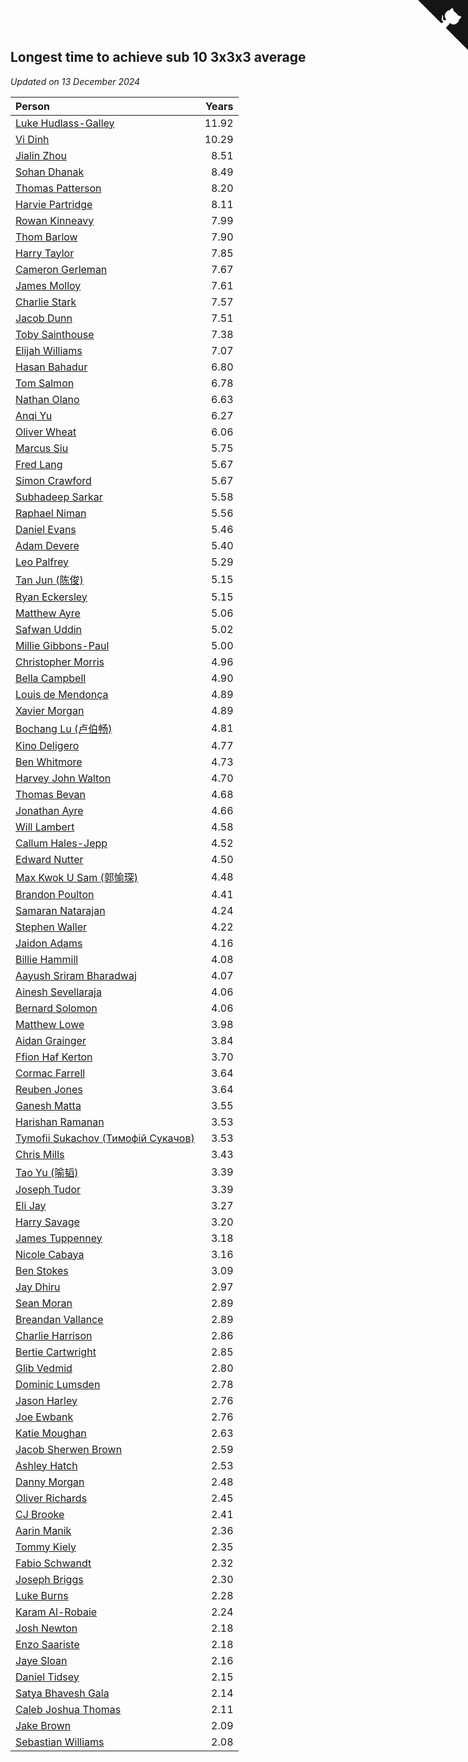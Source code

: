 ## Longest time to achieve sub 10 3x3x3 average

*Updated on 13 December 2024*

| Person | Years |
| :--- | ---: |
| [Luke Hudlass-Galley](https://www.worldcubeassociation.org/persons/2010HUDL01) | 11.92 |
| [Vi Dinh](https://www.worldcubeassociation.org/persons/2013DINH01) | 10.29 |
| [Jialin Zhou](https://www.worldcubeassociation.org/persons/2013ZHOU19) | 8.51 |
| [Sohan Dhanak](https://www.worldcubeassociation.org/persons/2014DHAN03) | 8.49 |
| [Thomas Patterson](https://www.worldcubeassociation.org/persons/2014PATT02) | 8.20 |
| [Harvie Partridge](https://www.worldcubeassociation.org/persons/2015PART04) | 8.11 |
| [Rowan Kinneavy](https://www.worldcubeassociation.org/persons/2008KINN01) | 7.99 |
| [Thom Barlow](https://www.worldcubeassociation.org/persons/2006BARL01) | 7.90 |
| [Harry Taylor](https://www.worldcubeassociation.org/persons/2014TAYL06) | 7.85 |
| [Cameron Gerleman](https://www.worldcubeassociation.org/persons/2015GERL01) | 7.67 |
| [James Molloy](https://www.worldcubeassociation.org/persons/2011MOLL01) | 7.61 |
| [Charlie Stark](https://www.worldcubeassociation.org/persons/2014STAR05) | 7.57 |
| [Jacob Dunn](https://www.worldcubeassociation.org/persons/2016DUNN01) | 7.51 |
| [Toby Sainthouse](https://www.worldcubeassociation.org/persons/2016SAIN04) | 7.38 |
| [Elijah Williams](https://www.worldcubeassociation.org/persons/2015WILL07) | 7.07 |
| [Hasan Bahadur](https://www.worldcubeassociation.org/persons/2018BAHA01) | 6.80 |
| [Tom Salmon](https://www.worldcubeassociation.org/persons/2015SALM03) | 6.78 |
| [Nathan Olano](https://www.worldcubeassociation.org/persons/2018OLAN01) | 6.63 |
| [Anqi Yu](https://www.worldcubeassociation.org/persons/2018YUAN02) | 6.27 |
| [Oliver Wheat](https://www.worldcubeassociation.org/persons/2016WHEA01) | 6.06 |
| [Marcus Siu](https://www.worldcubeassociation.org/persons/2016SIUM01) | 5.75 |
| [Fred Lang](https://www.worldcubeassociation.org/persons/2016LANG12) | 5.67 |
| [Simon Crawford](https://www.worldcubeassociation.org/persons/2008CRAW01) | 5.67 |
| [Subhadeep Sarkar](https://www.worldcubeassociation.org/persons/2017SARK01) | 5.58 |
| [Raphael Niman](https://www.worldcubeassociation.org/persons/2016NIMA01) | 5.56 |
| [Daniel Evans](https://www.worldcubeassociation.org/persons/2016EVAN06) | 5.46 |
| [Adam Devere](https://www.worldcubeassociation.org/persons/2018DEVE02) | 5.40 |
| [Leo Palfrey](https://www.worldcubeassociation.org/persons/2016PALF01) | 5.29 |
| [Tan Jun (陈俊)](https://www.worldcubeassociation.org/persons/2018JUNT01) | 5.15 |
| [Ryan Eckersley](https://www.worldcubeassociation.org/persons/2019ECKE02) | 5.15 |
| [Matthew Ayre](https://www.worldcubeassociation.org/persons/2018AYRE02) | 5.06 |
| [Safwan Uddin](https://www.worldcubeassociation.org/persons/2018UDDI01) | 5.02 |
| [Millie Gibbons-Paul](https://www.worldcubeassociation.org/persons/2017GIBB01) | 5.00 |
| [Christopher Morris](https://www.worldcubeassociation.org/persons/2013MORR03) | 4.96 |
| [Bella Campbell](https://www.worldcubeassociation.org/persons/2018CAMP17) | 4.90 |
| [Louis de Mendonça](https://www.worldcubeassociation.org/persons/2013MEND03) | 4.89 |
| [Xavier Morgan](https://www.worldcubeassociation.org/persons/2020MORG01) | 4.89 |
| [Bochang Lu (卢伯畅)](https://www.worldcubeassociation.org/persons/2018LUBO01) | 4.81 |
| [Kino Deligero](https://www.worldcubeassociation.org/persons/2018DELI01) | 4.77 |
| [Ben Whitmore](https://www.worldcubeassociation.org/persons/2009WHIT01) | 4.73 |
| [Harvey John Walton](https://www.worldcubeassociation.org/persons/2019WALT06) | 4.70 |
| [Thomas Bevan](https://www.worldcubeassociation.org/persons/2017BEVA01) | 4.68 |
| [Jonathan Ayre](https://www.worldcubeassociation.org/persons/2018AYRE01) | 4.66 |
| [Will Lambert](https://www.worldcubeassociation.org/persons/2018LAMB02) | 4.58 |
| [Callum Hales-Jepp](https://www.worldcubeassociation.org/persons/2012HALE01) | 4.52 |
| [Edward Nutter](https://www.worldcubeassociation.org/persons/2018NUTT01) | 4.50 |
| [Max Kwok U Sam (郭愉琛)](https://www.worldcubeassociation.org/persons/2018SAMK01) | 4.48 |
| [Brandon Poulton](https://www.worldcubeassociation.org/persons/2019POUL02) | 4.41 |
| [Samaran Natarajan](https://www.worldcubeassociation.org/persons/2019NATA01) | 4.24 |
| [Stephen Waller](https://www.worldcubeassociation.org/persons/2017WALL12) | 4.22 |
| [Jaidon Adams](https://www.worldcubeassociation.org/persons/2018ADAM11) | 4.16 |
| [Billie Hammill](https://www.worldcubeassociation.org/persons/2015HAMM01) | 4.08 |
| [Aayush Sriram Bharadwaj](https://www.worldcubeassociation.org/persons/2018BHAR02) | 4.07 |
| [Ainesh Sevellaraja](https://www.worldcubeassociation.org/persons/2012SEVE01) | 4.06 |
| [Bernard Solomon](https://www.worldcubeassociation.org/persons/2013SOLO02) | 4.06 |
| [Matthew Lowe](https://www.worldcubeassociation.org/persons/2014LOWE01) | 3.98 |
| [Aidan Grainger](https://www.worldcubeassociation.org/persons/2018GRAI01) | 3.84 |
| [Ffion Haf Kerton](https://www.worldcubeassociation.org/persons/2019KERT01) | 3.70 |
| [Cormac Farrell](https://www.worldcubeassociation.org/persons/2016FARR01) | 3.64 |
| [Reuben Jones](https://www.worldcubeassociation.org/persons/2019JONE04) | 3.64 |
| [Ganesh Matta](https://www.worldcubeassociation.org/persons/2015MATT06) | 3.55 |
| [Harishan Ramanan](https://www.worldcubeassociation.org/persons/2018RAMA26) | 3.53 |
| [Tymofii Sukachov (Тимофій Сукачов)](https://www.worldcubeassociation.org/persons/2019SUKA01) | 3.53 |
| [Chris Mills](https://www.worldcubeassociation.org/persons/2014MILL04) | 3.43 |
| [Tao Yu (喻韬)](https://www.worldcubeassociation.org/persons/2012YUTA01) | 3.39 |
| [Joseph Tudor](https://www.worldcubeassociation.org/persons/2016TUDO02) | 3.39 |
| [Eli Jay](https://www.worldcubeassociation.org/persons/2014JAYE01) | 3.27 |
| [Harry Savage](https://www.worldcubeassociation.org/persons/2013SAVA01) | 3.20 |
| [James Tuppenney](https://www.worldcubeassociation.org/persons/2018TUPP02) | 3.18 |
| [Nicole Cabaya](https://www.worldcubeassociation.org/persons/2015CABA04) | 3.16 |
| [Ben Stokes](https://www.worldcubeassociation.org/persons/2018STOK01) | 3.09 |
| [Jay Dhiru](https://www.worldcubeassociation.org/persons/2015DHIR02) | 2.97 |
| [Sean Moran](https://www.worldcubeassociation.org/persons/2016MORA24) | 2.89 |
| [Breandan Vallance](https://www.worldcubeassociation.org/persons/2007VALL01) | 2.89 |
| [Charlie Harrison](https://www.worldcubeassociation.org/persons/2017HARR08) | 2.86 |
| [Bertie Cartwright](https://www.worldcubeassociation.org/persons/2015CART01) | 2.85 |
| [Glib Vedmid](https://www.worldcubeassociation.org/persons/2016VEDM01) | 2.80 |
| [Dominic Lumsden](https://www.worldcubeassociation.org/persons/2016LUMS01) | 2.78 |
| [Jason Harley](https://www.worldcubeassociation.org/persons/2016HARL01) | 2.76 |
| [Joe Ewbank](https://www.worldcubeassociation.org/persons/2015EWBA01) | 2.76 |
| [Katie Moughan](https://www.worldcubeassociation.org/persons/2017DAVI03) | 2.63 |
| [Jacob Sherwen Brown](https://www.worldcubeassociation.org/persons/2022BROW01) | 2.59 |
| [Ashley Hatch](https://www.worldcubeassociation.org/persons/2022HATC01) | 2.53 |
| [Danny Morgan](https://www.worldcubeassociation.org/persons/2019MORG10) | 2.48 |
| [Oliver Richards](https://www.worldcubeassociation.org/persons/2022RICH02) | 2.45 |
| [CJ Brooke](https://www.worldcubeassociation.org/persons/2022BROO02) | 2.41 |
| [Aarin Manik](https://www.worldcubeassociation.org/persons/2017MANI03) | 2.36 |
| [Tommy Kiely](https://www.worldcubeassociation.org/persons/2022KIEL01) | 2.35 |
| [Fabio Schwandt](https://www.worldcubeassociation.org/persons/2014SCHW02) | 2.32 |
| [Joseph Briggs](https://www.worldcubeassociation.org/persons/2017BRIG03) | 2.30 |
| [Luke Burns](https://www.worldcubeassociation.org/persons/2020BURN06) | 2.28 |
| [Karam Al-Robaie](https://www.worldcubeassociation.org/persons/2016ALRO01) | 2.24 |
| [Josh Newton](https://www.worldcubeassociation.org/persons/2019NEWT02) | 2.18 |
| [Enzo Saariste](https://www.worldcubeassociation.org/persons/2022SAAR02) | 2.18 |
| [Jaye Sloan](https://www.worldcubeassociation.org/persons/2022SLOA01) | 2.16 |
| [Daniel Tidsey](https://www.worldcubeassociation.org/persons/2016TIDS01) | 2.15 |
| [Satya Bhavesh Gala](https://www.worldcubeassociation.org/persons/2022GALA03) | 2.14 |
| [Caleb Joshua Thomas](https://www.worldcubeassociation.org/persons/2022THOM09) | 2.11 |
| [Jake Brown](https://www.worldcubeassociation.org/persons/2020BROW01) | 2.09 |
| [Sebastian Williams](https://www.worldcubeassociation.org/persons/2020WILL09) | 2.08 |


<a href="https://github.com/simonkellly/wca_statistics_uk" class="github-corner" aria-label="View source on Github"><svg width="80" height="80" viewBox="0 0 250 250" style="fill:#151513; color:#fff; position: absolute; top: 0; border: 0; right: 0;" aria-hidden="true"><path d="M0,0 L115,115 L130,115 L142,142 L250,250 L250,0 Z"></path><path d="M128.3,109.0 C113.8,99.7 119.0,89.6 119.0,89.6 C122.0,82.7 120.5,78.6 120.5,78.6 C119.2,72.0 123.4,76.3 123.4,76.3 C127.3,80.9 125.5,87.3 125.5,87.3 C122.9,97.6 130.6,101.9 134.4,103.2" fill="currentColor" style="transform-origin: 130px 106px;" class="octo-arm"></path><path d="M115.0,115.0 C114.9,115.1 118.7,116.5 119.8,115.4 L133.7,101.6 C136.9,99.2 139.9,98.4 142.2,98.6 C133.8,88.0 127.5,74.4 143.8,58.0 C148.5,53.4 154.0,51.2 159.7,51.0 C160.3,49.4 163.2,43.6 171.4,40.1 C171.4,40.1 176.1,42.5 178.8,56.2 C183.1,58.6 187.2,61.8 190.9,65.4 C194.5,69.0 197.7,73.2 200.1,77.6 C213.8,80.2 216.3,84.9 216.3,84.9 C212.7,93.1 206.9,96.0 205.4,96.6 C205.1,102.4 203.0,107.8 198.3,112.5 C181.9,128.9 168.3,122.5 157.7,114.1 C157.9,116.9 156.7,120.9 152.7,124.9 L141.0,136.5 C139.8,137.7 141.6,141.9 141.8,141.8 Z" fill="currentColor" class="octo-body"></path></svg></a><style>.github-corner:hover .octo-arm{animation:octocat-wave 560ms ease-in-out}@keyframes octocat-wave{0%,100%{transform:rotate(0)}20%,60%{transform:rotate(-25deg)}40%,80%{transform:rotate(10deg)}}@media (max-width:500px){.github-corner:hover .octo-arm{animation:none}.github-corner .octo-arm{animation:octocat-wave 560ms ease-in-out}}</style>
